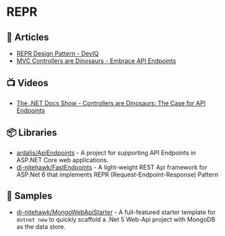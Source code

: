 # REPR

## 📕 Articles
 - [REPR Design Pattern - DevIQ](https://deviq.com/design-patterns/repr-design-pattern)
 - [MVC Controllers are Dinosaurs - Embrace API Endpoints](https://ardalis.com/mvc-controllers-are-dinosaurs-embrace-api-endpoints/)
 
## 📺 Videos
- [The .NET Docs Show - Controllers are Dinosaurs: The Case for API Endpoints](https://www.youtube.com/watch?v=9oroj2TmxBs) 
## 📦 Libraries
- [ardalis/ApiEndpoints](https://github.com/ardalis/ApiEndpoints) - A project for supporting API Endpoints in ASP.NET Core web applications.
- [dj-nitehawk/FastEndpoints](https://github.com/dj-nitehawk/FastEndpoints) - A light-weight REST Api framework for ASP.Net 6 that implements REPR (Request-Endpoint-Response) Pattern

## 🚀 Samples
- [dj-nitehawk/MongoWebApiStarter](https://github.com/dj-nitehawk/MongoWebApiStarter) - A full-featured starter template for `dotnet new` to quickly scaffold a .Net 5 Web-Api project with MongoDB as the data store.